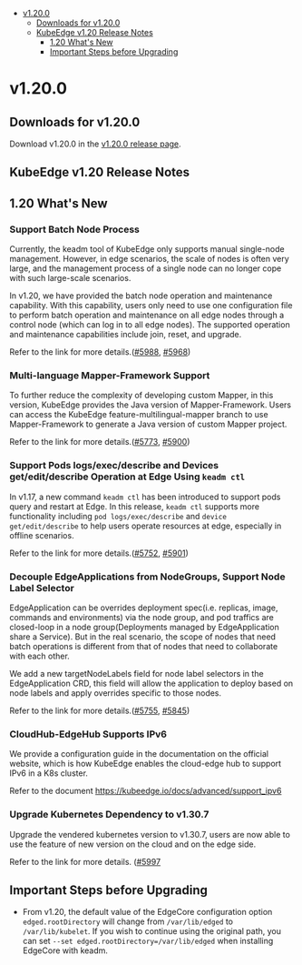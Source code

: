 * [v1.20.0](#v1200)
    * [Downloads for v1.20.0](#downloads-for-v1200)
    * [KubeEdge v1.20 Release Notes](#kubeedge-v120-release-notes)
        * [1.20 What's New](#120-whats-new)
        * [Important Steps before Upgrading](#important-steps-before-upgrading)


# v1.20.0

## Downloads for v1.20.0

Download v1.20.0 in the [v1.20.0 release page](https://github.com/kubeedge/kubeedge/releases/tag/v1.20.0).

## KubeEdge v1.20 Release Notes

## 1.20 What's New

### Support Batch Node Process

Currently, the keadm tool of KubeEdge only supports manual single-node management. However, in edge scenarios, the scale of nodes is often very large, and the management process of a single node can no longer cope with such large-scale scenarios. 

In v1.20, we have provided the batch node operation and maintenance capability. With this capability, users only need to use one configuration file to perform batch operation and maintenance on all edge nodes through a control node (which can log in to all edge nodes). The supported operation and maintenance capabilities include join, reset, and upgrade.

Refer to the link for more details.([#5988](https://github.com/kubeedge/kubeedge/pull/5988), [#5968](https://github.com/kubeedge/kubeedge/pull/5968))

### Multi-language Mapper-Framework Support

To further reduce the complexity of developing custom Mapper, in this version, KubeEdge provides the Java version of Mapper-Framework. Users can access the KubeEdge feature-multilingual-mapper branch to use Mapper-Framework to generate a Java version of custom Mapper project.

Refer to the link for more details.([#5773](https://github.com/kubeedge/kubeedge/pull/5773), [#5900](https://github.com/kubeedge/kubeedge/pull/5900))

### Support Pods logs/exec/describe and Devices get/edit/describe Operation at Edge Using `keadm ctl`

In v1.17, a new command `keadm ctl` has been introduced to support pods query and restart at Edge. In this release, `keadm ctl` supports more functionality including `pod logs/exec/describe` and `device get/edit/describe` to help users operate resources at edge, especially in offline scenarios.

Refer to the link for more details.([#5752](https://github.com/kubeedge/kubeedge/pull/5752), [#5901](https://github.com/kubeedge/kubeedge/pull/5901))

### Decouple EdgeApplications from NodeGroups, Support Node Label Selector 

EdgeApplication can be overrides deployment spec(i.e. replicas, image, commands and environments) via the node group, and pod traffics are closed-loop in a node group(Deployments managed by EdgeApplication share a Service). But in the real scenario, the scope of nodes that need batch operations is different from that of nodes that need to collaborate with each other. 

We add a new targetNodeLabels field for node label selectors in the EdgeApplication CRD, this field will allow the application to deploy based on node labels and apply overrides specific to those nodes.

Refer to the link for more details.([#5755](https://github.com/kubeedge/kubeedge/issues/5755), [#5845](https://github.com/kubeedge/kubeedge/pull/5845))

### CloudHub-EdgeHub Supports IPv6 

We provide a configuration guide in the documentation on the official website, which is how KubeEdge enables the cloud-edge hub to support IPv6 in a K8s cluster.

Refer to the document https://kubeedge.io/docs/advanced/support_ipv6

### Upgrade Kubernetes Dependency to v1.30.7

Upgrade the vendered kubernetes version to v1.30.7, users are now able to use the feature of new version on the cloud and on the edge side.

Refer to the link for more details. ([#5997](https://github.com/kubeedge/kubeedge/issues/5997)

## Important Steps before Upgrading

- From v1.20, the default value of the EdgeCore configuration option `edged.rootDirectory` will change from `/var/lib/edged` to `/var/lib/kubelet`. If you wish to continue using the original path, you can set `--set edged.rootDirectory=/var/lib/edged` when installing EdgeCore with keadm.